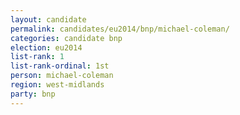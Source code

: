 ```yaml
---
layout: candidate
permalink: candidates/eu2014/bnp/michael-coleman/
categories: candidate bnp
election: eu2014
list-rank: 1
list-rank-ordinal: 1st
person: michael-coleman
region: west-midlands
party: bnp
---
```

